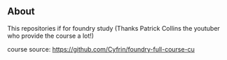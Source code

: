 ## About
This repositories if for foundry study (Thanks Patrick Collins the youtuber who provide the course a lot!)

course source: https://github.com/Cyfrin/foundry-full-course-cu

